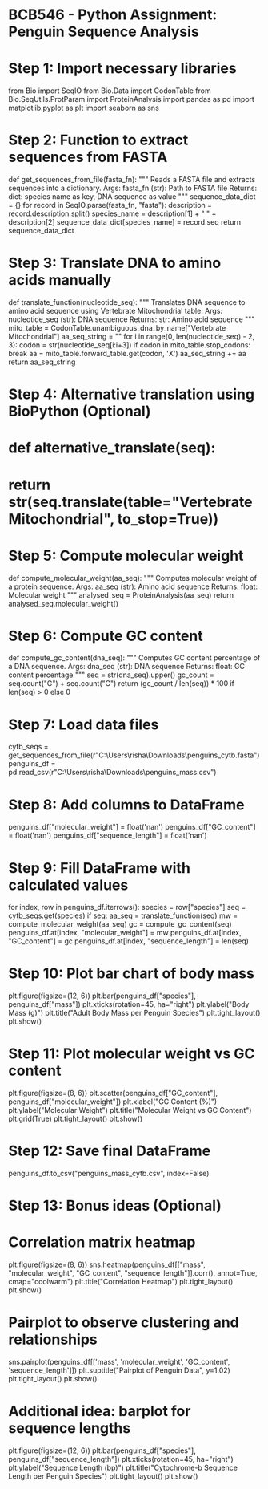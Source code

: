 # BCB546 - Python Assignment: Penguin Sequence Analysis

# Step 1: Import necessary libraries
from Bio import SeqIO
from Bio.Data import CodonTable
from Bio.SeqUtils.ProtParam import ProteinAnalysis
import pandas as pd
import matplotlib.pyplot as plt
import seaborn as sns

# Step 2: Function to extract sequences from FASTA
def get_sequences_from_file(fasta_fn):
    """
    Reads a FASTA file and extracts sequences into a dictionary.
    Args:
        fasta_fn (str): Path to FASTA file
    Returns:
        dict: species name as key, DNA sequence as value
    """
    sequence_data_dict = {}
    for record in SeqIO.parse(fasta_fn, "fasta"):
        description = record.description.split()
        species_name = description[1] + " " + description[2]
        sequence_data_dict[species_name] = record.seq
    return sequence_data_dict

# Step 3: Translate DNA to amino acids manually
def translate_function(nucleotide_seq):
    """
    Translates DNA sequence to amino acid sequence using Vertebrate Mitochondrial table.
    Args:
        nucleotide_seq (str): DNA sequence
    Returns:
        str: Amino acid sequence
    """
    mito_table = CodonTable.unambiguous_dna_by_name["Vertebrate Mitochondrial"]
    aa_seq_string = ""
    for i in range(0, len(nucleotide_seq) - 2, 3):
        codon = str(nucleotide_seq[i:i+3])
        if codon in mito_table.stop_codons:
            break
        aa = mito_table.forward_table.get(codon, 'X')
        aa_seq_string += aa
    return aa_seq_string

# Step 4: Alternative translation using BioPython (Optional)
# def alternative_translate(seq):
#     return str(seq.translate(table="Vertebrate Mitochondrial", to_stop=True))

# Step 5: Compute molecular weight
def compute_molecular_weight(aa_seq):
    """
    Computes molecular weight of a protein sequence.
    Args:
        aa_seq (str): Amino acid sequence
    Returns:
        float: Molecular weight
    """
    analysed_seq = ProteinAnalysis(aa_seq)
    return analysed_seq.molecular_weight()

# Step 6: Compute GC content
def compute_gc_content(dna_seq):
    """
    Computes GC content percentage of a DNA sequence.
    Args:
        dna_seq (str): DNA sequence
    Returns:
        float: GC content percentage
    """
    seq = str(dna_seq).upper()
    gc_count = seq.count("G") + seq.count("C")
    return (gc_count / len(seq)) * 100 if len(seq) > 0 else 0

# Step 7: Load data files
cytb_seqs = get_sequences_from_file(r"C:\Users\risha\Downloads\penguins_cytb.fasta")
penguins_df = pd.read_csv(r"C:\Users\risha\Downloads\penguins_mass.csv")

# Step 8: Add columns to DataFrame
penguins_df["molecular_weight"] = float('nan')
penguins_df["GC_content"] = float('nan')
penguins_df["sequence_length"] = float('nan')

# Step 9: Fill DataFrame with calculated values
for index, row in penguins_df.iterrows():
    species = row["species"]
    seq = cytb_seqs.get(species)
    if seq:
        aa_seq = translate_function(seq)
        mw = compute_molecular_weight(aa_seq)
        gc = compute_gc_content(seq)
        penguins_df.at[index, "molecular_weight"] = mw
        penguins_df.at[index, "GC_content"] = gc
        penguins_df.at[index, "sequence_length"] = len(seq)

# Step 10: Plot bar chart of body mass
plt.figure(figsize=(12, 6))
plt.bar(penguins_df["species"], penguins_df["mass"])
plt.xticks(rotation=45, ha="right")
plt.ylabel("Body Mass (g)")
plt.title("Adult Body Mass per Penguin Species")
plt.tight_layout()
plt.show()

# Step 11: Plot molecular weight vs GC content
plt.figure(figsize=(8, 6))
plt.scatter(penguins_df["GC_content"], penguins_df["molecular_weight"])
plt.xlabel("GC Content (%)")
plt.ylabel("Molecular Weight")
plt.title("Molecular Weight vs GC Content")
plt.grid(True)
plt.tight_layout()
plt.show()

# Step 12: Save final DataFrame
penguins_df.to_csv("penguins_mass_cytb.csv", index=False)

# Step 13: Bonus ideas (Optional)

# Correlation matrix heatmap
plt.figure(figsize=(8, 6))
sns.heatmap(penguins_df[["mass", "molecular_weight", "GC_content", "sequence_length"]].corr(), annot=True, cmap="coolwarm")
plt.title("Correlation Heatmap")
plt.tight_layout()
plt.show()

# Pairplot to observe clustering and relationships
sns.pairplot(penguins_df[['mass', 'molecular_weight', 'GC_content', 'sequence_length']])
plt.suptitle("Pairplot of Penguin Data", y=1.02)
plt.tight_layout()
plt.show()

# Additional idea: barplot for sequence lengths
plt.figure(figsize=(12, 6))
plt.bar(penguins_df["species"], penguins_df["sequence_length"])
plt.xticks(rotation=45, ha="right")
plt.ylabel("Sequence Length (bp)")
plt.title("Cytochrome-b Sequence Length per Penguin Species")
plt.tight_layout()
plt.show()

